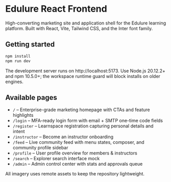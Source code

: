 # Edulure React Frontend

High-converting marketing site and application shell for the Edulure learning platform. Built with React, Vite, Tailwind CSS, and the Inter font family.

## Getting started

```bash
npm install
npm run dev
```

The development server runs on http://localhost:5173. Use Node.js 20.12.2+ and npm 10.5.0+; the workspace runtime guard will block installs on older engines.

## Available pages

- `/` – Enterprise-grade marketing homepage with CTAs and feature highlights
- `/login` – MFA-ready login form with email + SMTP one-time code fields
- `/register` – Learnspace registration capturing personal details and intent
- `/instructor` – Become an instructor onboarding
- `/feed` – Live community feed with menu states, composer, and community profile sidebar
- `/profile` – User profile overview for members & instructors
- `/search` – Explorer search interface mock
- `/admin` – Admin control center with stats and approvals queue

All imagery uses remote assets to keep the repository lightweight.
